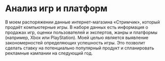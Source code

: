 # Анализ игр и платформ

В моем распоряжении данные интернет-магазина «Стримчик», который продаёт компьютерные игры. В наборе данных есть информация о продажах игр, оценки пользователей и экспертов, жанры и платформы (например, Xbox или PlayStation). Моей целью является выявление закономерностей определяющих успешность игры. Это позволит сделать ставку на потенциально популярный продукт и спланировать рекламные кампании на следующий год.
